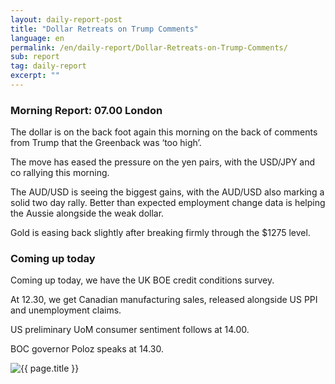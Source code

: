 ```yaml
---
layout: daily-report-post
title: "Dollar Retreats on Trump Comments"
language: en
permalink: /en/daily-report/Dollar-Retreats-on-Trump-Comments/
sub: report
tag: daily-report
excerpt: ""
---
```

### Morning Report: 07.00 London

The dollar is on the back foot again this morning on the back of comments from Trump that the Greenback was ‘too high’.

The move has eased the pressure on the yen pairs, with the USD/JPY and co rallying this morning.

The AUD/USD is seeing the biggest gains, with the AUD/USD also marking a solid two day rally. Better than expected employment change data is helping the Aussie alongside the weak dollar.

Gold is easing back slightly after breaking firmly through the $1275 level.

### Coming up today

Coming up today, we have the UK BOE credit conditions survey.

At 12.30, we get Canadian manufacturing sales, released alongside US PPI and unemployment claims.

US preliminary UoM consumer sentiment follows at 14.00.

BOC governor Poloz speaks at 14.30.

<p><img src="{{ "/assets/images/daily-report/13-apr-17.png" | relative_url }}" alt="{{ page.title }}" title="{{ page.title }}"></p>